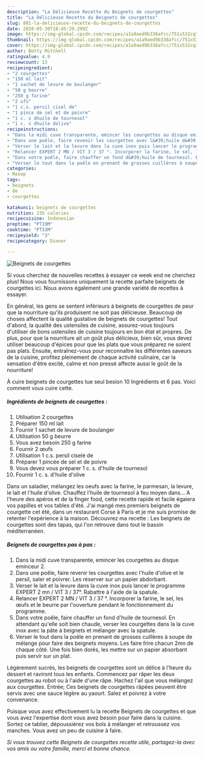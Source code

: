 ```yaml
---
description: "La Délicieuse Recette du Beignets de courgettes"
title: "La Délicieuse Recette du Beignets de courgettes"
slug: 881-la-delicieuse-recette-du-beignets-de-courgettes
date: 2020-05-30T18:45:29.299Z
image: https://img-global.cpcdn.com/recipes/a1a9aed9b338afcc/751x532cq70/beignets-de-courgettes-photo-principale-de-la-recette.jpg
thumbnail: https://img-global.cpcdn.com/recipes/a1a9aed9b338afcc/751x532cq70/beignets-de-courgettes-photo-principale-de-la-recette.jpg
cover: https://img-global.cpcdn.com/recipes/a1a9aed9b338afcc/751x532cq70/beignets-de-courgettes-photo-principale-de-la-recette.jpg
author: Betty Mitchell
ratingvalue: 4.9
reviewcount: 13
recipeingredient:
- "2 courgettes"
- "150 ml lait"
- "1 sachet de levure de boulanger"
- "50 g beurre"
- "250 g farine"
- "2 ufs"
- "1 c.s. persil cisel de"
- "1 pince de sel et de poivre"
- "1 c. s dhuile de tournesol"
- "1 c. s dhuile dolive"
recipeinstructions:
- "Dans la midi cuve transparente, emincer les courgettes au disque eminceur 2."
- "Dans une poêle, faire revenir les courgettes avec l&#39;huile d&#39;olive et le persil, saler et poivrer. Les réserver sur un papier abdorbant."
- "Verser le lait et la levure dans la cuve inox puis lancer le programme EXPERT 2 mn / VIT 3 / 37°. Rabattre à l&#39;aide de la spatule."
- "Relancer EXPERT 2 MN / VIT 3 / 37 °. Incorporer la farine, le sel, les œufs et le beurre par l&#39;ouverture pendant le fonctionnement du programme."
- "Dans votre poêle, faire chauffer un fond d&#39;huile de tournesol. En attendant qu&#39;elle soit bien chaude, verser les courgettes dans la la cuve inox avec la pâte à beignets et mélanger avec la spatule."
- "Verser le tout dans la poêle en prenant de grosses cuillères à soupe de mélange pour faire des beignets moyens. Les faire frire chacun 2mn de chaque côté. Une fois bien dorés, les mettre sur un papier absorbant puis servir sur un plat."
categories:
- Resep
tags:
- beignets
- de
- courgettes

katakunci: beignets de courgettes 
nutrition: 235 calories
recipecuisine: Indonesian
preptime: "PT19M"
cooktime: "PT33M"
recipeyield: "3"
recipecategory: Dinner

---
```



![Beignets de courgettes](https://img-global.cpcdn.com/recipes/a1a9aed9b338afcc/751x532cq70/beignets-de-courgettes-photo-principale-de-la-recette.jpg)

Si vous cherchez de nouvelles recettes à essayer ce week end ne cherchez plus! Nous vous fournissons uniquement la recette parfaite beignets de courgettes ici. Nous avons également une grande variété de recettes à essayer.

En général, les gens se sentent inférieurs à beignets de courgettes de peur que la nourriture qu'ils produisent ne soit pas délicieuse. Beaucoup de choses affectent la qualité gustative de beignets de courgettes! Tout d'abord, la qualité des ustensiles de cuisine, assurez-vous toujours d'utiliser de bons ustensiles de cuisine toujours en bon état et propres. De plus, pour que la nourriture ait un goût plus délicieux, bien sûr, vous devez utiliser beaucoup d'épices pour que les plats que vous préparez ne soient pas plats. Ensuite, entraînez-vous pour reconnaître les différentes saveurs de la cuisine, profitez pleinement de chaque activité culinaire, car la sensation d'être excité, calme et non pressé affecte aussi le goût de la nourriture!

<!--inarticleads1-->

À cuire beignets de courgettes tue seul besion 10 Ingrédients et 6 pas. Voici comment vous cuire cette.

##### Ingrédients de beignets de courgettes :

1. Utilisation 2 courgettes
1. Préparer 150 ml lait
1. Fournir 1 sachet de levure de boulanger
1. Utilisation 50 g beurre
1. Vous avez besoin 250 g farine
1. Fournir 2 œufs
1. Utilisation 1 c.s. persil ciselé de
1. Préparer 1 pincée de sel et de poivre
1. Vous devez vous préparer 1 c. s. d&#39;huile de tournesol
1. Fournir 1 c. s. d&#39;huile d&#39;olive


Dans un saladier, mélangez les oeufs avec la farine, le parmesan, la levure, le lait et l&#39;huile d&#39;olive. Chauffez l&#39;huile de tournesol à feu moyen dans… A l&#39;heure des apéros et de la finger food, cette recette rapide et facile égaiera vos papilles et vos tables d&#39;été. J&#39;ai mangé mes premiers beignets de courgette cet été, dans un restaurant Corse à Paris et je me suis promise de retenter l&#39;expérience à la maison. Découvrez ma recette : Les beignets de courgettes sont des tapas, qui l&#39;on retrouve dans tout le bassin méditerranéen. 

<!--inarticleads2-->

##### Beignets de courgettes pas à pas :

1. Dans la midi cuve transparente, emincer les courgettes au disque eminceur 2.
1. Dans une poêle, faire revenir les courgettes avec l&#39;huile d&#39;olive et le persil, saler et poivrer. Les réserver sur un papier abdorbant.
1. Verser le lait et la levure dans la cuve inox puis lancer le programme EXPERT 2 mn / VIT 3 / 37°. Rabattre à l&#39;aide de la spatule.
1. Relancer EXPERT 2 MN / VIT 3 / 37 °. Incorporer la farine, le sel, les œufs et le beurre par l&#39;ouverture pendant le fonctionnement du programme.
1. Dans votre poêle, faire chauffer un fond d&#39;huile de tournesol. En attendant qu&#39;elle soit bien chaude, verser les courgettes dans la la cuve inox avec la pâte à beignets et mélanger avec la spatule.
1. Verser le tout dans la poêle en prenant de grosses cuillères à soupe de mélange pour faire des beignets moyens. Les faire frire chacun 2mn de chaque côté. Une fois bien dorés, les mettre sur un papier absorbant puis servir sur un plat.


Légèrement sucrés, les beignets de courgettes sont un délice à l&#39;heure du dessert et raviront tous les enfants. Commencez par râper les deux courgettes au robot ou à l&#39;aide d&#39;une râpe. Hachez l&#39;ail que vous mélangez aux courgettes. Entrée; Ces beignets de courgettes râpées peuvent être servis avec une sauce légère au yaourt. Salez et poivrez à votre convenance. 

<!--inarticleads1-->

<p>
Puisque vous avez effectivement lu la recette Beignets de courgettes et que vous avez l'expertise dont vous avez besoin pour faire dans la cuisine. Sortez ce tablier, dépoussiérez vos bols à mélanger et retroussez vos manches. Vous avez un peu de cuisine à faire.
</p>

<p>
<i>Si vous trouvez cette Beignets de courgettes recette utile, partagez-la avec vos amis ou votre famille, merci et bonne chance.</i>
</p>
